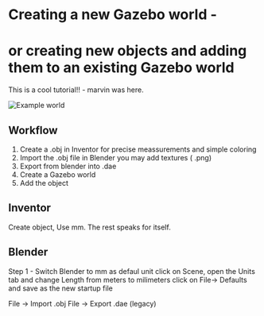 #  Creating a new Gazebo world - 
# or creating new objects and adding them to an existing Gazebo world

This is a cool tutorial!! - marvin was here.

![Example world](./images/preview.png) <!-- cool picture of a fancy gazebo world -->

##  Workflow

1.  Create a .obj in Inventor for precise meassurements and simple coloring
2.  Import the .obj file in Blender you may add textures ( .png)
3.  Export from blender into .dae 
4.  Create a Gazebo world 
5.  Add the object 

##  Inventor
Create object,
Use mm.
The rest speaks for itself.

##  Blender

Step 1 - Switch Blender to mm as defaul unit
     click on Scene, open the Units tab and change Length from meters to milimeters
     click on File-> Defaults and save as the new startup file

File -> Import .obj
File -> Export .dae (legacy)

